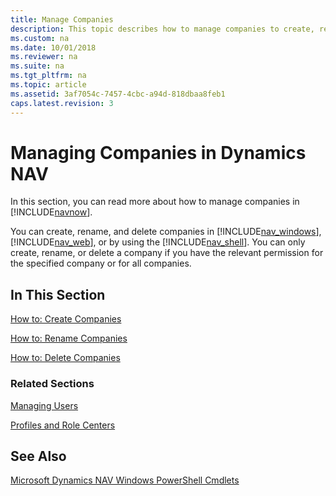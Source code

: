 ```yaml
---
title: Manage Companies
description: This topic describes how to manage companies to create, rename and delete companies in the Windows client and Web client, or by using the Administration Shell. 
ms.custom: na
ms.date: 10/01/2018
ms.reviewer: na
ms.suite: na
ms.tgt_pltfrm: na
ms.topic: article
ms.assetid: 3af7054c-7457-4cbc-a94d-818dbaa8feb1
caps.latest.revision: 3
---
```

# Managing Companies in Dynamics NAV
In this section, you can read more about how to manage companies in [!INCLUDE[navnow](includes/navnow_md.md)].  
  
 You can create, rename, and delete companies in [!INCLUDE[nav_windows](includes/nav_windows_md.md)], [!INCLUDE[nav_web](includes/nav_web_md.md)], or by using the [!INCLUDE[nav_shell](includes/nav_shell_md.md)]. You can only create, rename, or delete a company if you have the relevant permission for the specified company or for all companies.  
  
## In This Section  
 [How to: Create Companies](How-to--Create-Companies.md)  
  
 [How to: Rename Companies](How-to--Rename-Companies.md)  
  
 [How to: Delete Companies](How-to--Delete-Companies.md)  
  
### Related Sections  
 [Managing Users](Managing-Users.md)  
  
 [Profiles and Role Centers](Profiles-and-Role-Centers.md)  
  
## See Also  
 [Microsoft Dynamics NAV Windows PowerShell Cmdlets](Microsoft-Dynamics-NAV-Windows-PowerShell-Cmdlets.md)
